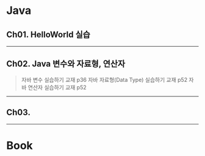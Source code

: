 # Java
## Ch01. HelloWorld 실습
---
## Ch02. Java 변수와 자료형, 연산자
>자바 변수 실습하기 교재 p36
>자바 자료형(Data Type) 실습하기 교재 p52
>자바 연산자 실습하기 교재 p52
---
## Ch03.
---

# Book